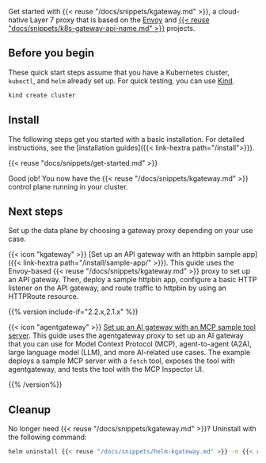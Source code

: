 Get started with {{< reuse "/docs/snippets/kgateway.md" >}}, a cloud-native Layer 7 proxy that is based on the [Envoy](https://www.envoyproxy.io/) and [{{< reuse "docs/snippets/k8s-gateway-api-name.md" >}}](https://gateway-api.sigs.k8s.io/) projects.

## Before you begin

These quick start steps assume that you have a Kubernetes cluster, `kubectl`, and `helm` already set up. For quick testing, you can use [Kind](https://kind.sigs.k8s.io/).

```sh
kind create cluster
```

## Install

The following steps get you started with a basic installation. For detailed instructions, see the [installation guides]({{< link-hextra path="/install">}}).

{{< reuse "docs/snippets/get-started.md" >}}

Good job! You now have the {{< reuse "/docs/snippets/kgateway.md" >}} control plane running in your cluster.

## Next steps

Set up the data plane by choosing a gateway proxy depending on your use case.

{{< icon "kgateway" >}} [Set up an API gateway with an httpbin sample app]({{< link-hextra path="/install/sample-app/" >}}). This guide uses the Envoy-based {{< reuse "/docs/snippets/kgateway.md" >}} proxy to set up an API gateway. Then, deploy a sample httpbin app, configure a basic HTTP listener on the API gateway, and route traffic to httpbin by using an HTTPRoute resource.

{{% version include-if="2.2.x,2.1.x" %}}

{{< icon "agentgateway" >}} [Set up an AI gateway with an MCP sample tool server](../agentgateway/). This guide uses the agentgateway proxy to set up an AI gateway that you can use for Model Context Protocol (MCP), agent-to-agent (A2A), large language model (LLM), and more AI-related use cases. The example deploys a sample MCP server with a `fetch` tool, exposes the tool with agentgateway, and tests the tool with the MCP Inspector UI.

{{% /version%}}

## Cleanup

No longer need {{< reuse "/docs/snippets/kgateway.md" >}}? Uninstall with the following command:

```sh
helm uninstall {{< reuse "/docs/snippets/helm-kgateway.md" >}} -n {{< reuse "docs/snippets/namespace.md" >}}
```

